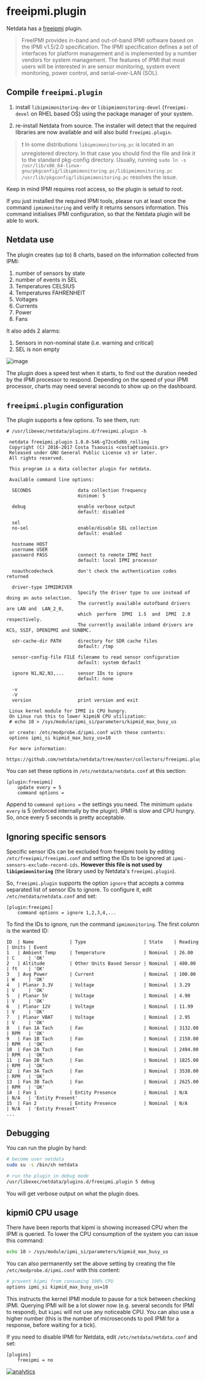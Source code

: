 <!--
title: "freeipmi.plugin"
custom_edit_url: https://github.com/netdata/netdata/edit/master/collectors/freeipmi.plugin/README.md
-->

# freeipmi.plugin

Netdata has a [freeipmi](https://www.gnu.org/software/freeipmi/) plugin.

> FreeIPMI provides in-band and out-of-band IPMI software based on the IPMI v1.5/2.0 specification. The IPMI specification defines a set of interfaces for platform management and is implemented by a number vendors for system management. The features of IPMI that most users will be interested in are sensor monitoring, system event monitoring, power control, and serial-over-LAN (SOL).

## Compile `freeipmi.plugin`

1.  install `libipmimonitoring-dev` or `libipmimonitoring-devel` (`freeipmi-devel` on RHEL based OS) using the package manager of your system.

2.  re-install Netdata from source. The installer will detect that the required libraries are now available and will also build `freeipmi.plugin`.

> ❗ In some distributions `libipmimonitoring.pc` is located in an unregistered directory.
> In that case you should find the file and link it to the standard pkg-config directory. Usually, running
> `sudo ln -s /usr/lib/x86_64-linux-gnu/pkgconfig/libipmimonitoring.pc/libipmimonitoring.pc /usr/lib/pkgconfig/libipmimonitoring.pc`
> resolves the issue.

Keep in mind IPMI requires root access, so the plugin is setuid to root.

If you just installed the required IPMI tools, please run at least once the command `ipmimonitoring` and verify it returns sensors information. This command initialises IPMI configuration, so that the Netdata plugin will be able to work.

## Netdata use

The plugin creates (up to) 8 charts, based on the information collected from IPMI:

1.  number of sensors by state
2.  number of events in SEL
3.  Temperatures CELSIUS
4.  Temperatures FAHRENHEIT
5.  Voltages
6.  Currents
7.  Power
8.  Fans

It also adds 2 alarms:

1.  Sensors in non-nominal state (i.e. warning and critical)
2.  SEL is non empty

![image](https://cloud.githubusercontent.com/assets/2662304/23674138/88926a20-037d-11e7-89c0-20e74ee10cd1.png)

The plugin does a speed test when it starts, to find out the duration needed by the IPMI processor to respond. Depending on the speed of your IPMI processor, charts may need several seconds to show up on the dashboard.

## `freeipmi.plugin` configuration

The plugin supports a few options. To see them, run:

```text
# /usr/libexec/netdata/plugins.d/freeipmi.plugin -h

 netdata freeipmi.plugin 1.8.0-546-g72ce5d6b_rolling
 Copyright (C) 2016-2017 Costa Tsaousis <costa@tsaousis.gr>
 Released under GNU General Public License v3 or later.
 All rights reserved.

 This program is a data collector plugin for netdata.

 Available command line options:

  SECONDS                 data collection frequency
                          minimum: 5

  debug                   enable verbose output
                          default: disabled

  sel
  no-sel                  enable/disable SEL collection
                          default: enabled

  hostname HOST
  username USER
  password PASS           connect to remote IPMI host
                          default: local IPMI processor

  noauthcodecheck         don't check the authentication codes returned

  driver-type IPMIDRIVER
                          Specify the driver type to use instead of doing an auto selection. 
                          The currently available outofband drivers are LAN and  LAN_2_0,
                          which  perform  IPMI  1.5  and  IPMI  2.0 respectively. 
                          The currently available inband drivers are KCS, SSIF, OPENIPMI and SUNBMC.

  sdr-cache-dir PATH      directory for SDR cache files
                          default: /tmp

  sensor-config-file FILE filename to read sensor configuration
                          default: system default

  ignore N1,N2,N3,...     sensor IDs to ignore
                          default: none

  -v
  -V
  version                 print version and exit

 Linux kernel module for IPMI is CPU hungry.
 On Linux run this to lower kipmiN CPU utilization:
 # echo 10 > /sys/module/ipmi_si/parameters/kipmid_max_busy_us

 or create: /etc/modprobe.d/ipmi.conf with these contents:
 options ipmi_si kipmid_max_busy_us=10

 For more information:
 https://github.com/netdata/netdata/tree/master/collectors/freeipmi.plugin
```

You can set these options in `/etc/netdata/netdata.conf` at this section:

```
[plugin:freeipmi]
	update every = 5
	command options = 
```

Append to `command options =` the settings you need. The minimum `update every` is 5 (enforced internally by the plugin). IPMI is slow and CPU hungry. So, once every 5 seconds is pretty acceptable.

## Ignoring specific sensors

Specific sensor IDs can be excluded from freeipmi tools by editing `/etc/freeipmi/freeipmi.conf` and setting the IDs to be ignored at `ipmi-sensors-exclude-record-ids`. **However this file is not used by `libipmimonitoring`** (the library used by Netdata's `freeipmi.plugin`).

So, `freeipmi.plugin` supports the option `ignore` that accepts a comma separated list of sensor IDs to ignore. To configure it, edit `/etc/netdata/netdata.conf` and set:

```
[plugin:freeipmi]
	command options = ignore 1,2,3,4,...
```

To find the IDs to ignore, run the command `ipmimonitoring`. The first column is the wanted ID:

```
ID  | Name             | Type                     | State    | Reading    | Units | Event
1   | Ambient Temp     | Temperature              | Nominal  | 26.00      | C     | 'OK'
2   | Altitude         | Other Units Based Sensor | Nominal  | 480.00     | ft    | 'OK'
3   | Avg Power        | Current                  | Nominal  | 100.00     | W     | 'OK'
4   | Planar 3.3V      | Voltage                  | Nominal  | 3.29       | V     | 'OK'
5   | Planar 5V        | Voltage                  | Nominal  | 4.90       | V     | 'OK'
6   | Planar 12V       | Voltage                  | Nominal  | 11.99      | V     | 'OK'
7   | Planar VBAT      | Voltage                  | Nominal  | 2.95       | V     | 'OK'
8   | Fan 1A Tach      | Fan                      | Nominal  | 3132.00    | RPM   | 'OK'
9   | Fan 1B Tach      | Fan                      | Nominal  | 2150.00    | RPM   | 'OK'
10  | Fan 2A Tach      | Fan                      | Nominal  | 2494.00    | RPM   | 'OK'
11  | Fan 2B Tach      | Fan                      | Nominal  | 1825.00    | RPM   | 'OK'
12  | Fan 3A Tach      | Fan                      | Nominal  | 3538.00    | RPM   | 'OK'
13  | Fan 3B Tach      | Fan                      | Nominal  | 2625.00    | RPM   | 'OK'
14  | Fan 1            | Entity Presence          | Nominal  | N/A        | N/A   | 'Entity Present'
15  | Fan 2            | Entity Presence          | Nominal  | N/A        | N/A   | 'Entity Present'
...
```

## Debugging

You can run the plugin by hand:

```sh
# become user netdata
sudo su -s /bin/sh netdata

# run the plugin in debug mode
/usr/libexec/netdata/plugins.d/freeipmi.plugin 5 debug
```

You will get verbose output on what the plugin does.

## kipmi0 CPU usage

There have been reports that kipmi is showing increased CPU when the IPMI is queried. To lower the CPU consumption of
the system you can issue this command:

```sh
echo 10 > /sys/module/ipmi_si/parameters/kipmid_max_busy_us
```

You can also permanently set the above setting by creating the file `/etc/modprobe.d/ipmi.conf` with this content:

```sh
# prevent kipmi from consuming 100% CPU
options ipmi_si kipmid_max_busy_us=10
```

This instructs the kernel IPMI module to pause for a tick between checking IPMI. Querying IPMI will be a lot slower now (e.g. several seconds for IPMI to respond), but `kipmi` will not use any noticeable CPU. You can also use a higher number (this is the number of microseconds to poll IPMI for a response, before waiting for a tick).

If you need to disable IPMI for Netdata, edit `/etc/netdata/netdata.conf` and set:

```
[plugins]
    freeipmi = no
```

[![analytics](https://www.google-analytics.com/collect?v=1&aip=1&t=pageview&_s=1&ds=github&dr=https%3A%2F%2Fgithub.com%2Fnetdata%2Fnetdata&dl=https%3A%2F%2Fmy-netdata.io%2Fgithub%2Fcollectors%2Ffreeipmi.plugin%2FREADME&_u=MAC~&cid=5792dfd7-8dc4-476b-af31-da2fdb9f93d2&tid=UA-64295674-3)](<>)
